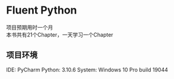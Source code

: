 # Fluent Python
项目预期用时一个月  
本书共有21个Chapter，一天学习一个Chapter  

## 项目环境
IDE: PyCharm
Python: 3.10.6
System: Windows 10 Pro build 19044
